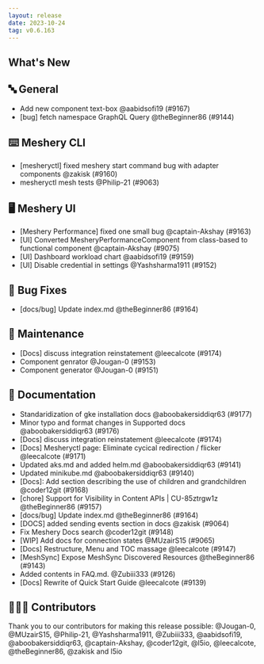 ```yaml
---
layout: release
date: 2023-10-24
tag: v0.6.163
---
```


## What's New
## 🔤 General
- Add new component text-box @aabidsofi19 (#9167)
- [bug] fetch namespace GraphQL Query @theBeginner86 (#9144)

## ⌨️ Meshery CLI

- [mesheryctl] fixed meshery start command bug with adapter components @zakisk (#9160)
- mesheryctl mesh tests @Philip-21 (#9063)

## 🖥 Meshery UI

- [Meshery Performance] fixed one small bug @captain-Akshay (#9163)
- [UI] Converted MesheryPerformanceComponent from class-based to functional component @captain-Akshay (#9075)
- [UI] Dashboard workload chart @aabidsofi19 (#9159)
- [UI] Disable credential in settings @Yashsharma1911 (#9152)

## 🐛 Bug Fixes

- [docs/bug] Update index.md @theBeginner86 (#9164)

## 🧰 Maintenance

- [Docs] discuss integration reinstatement @leecalcote (#9174)
- Component genrator @Jougan-0 (#9153)
- Component generator @Jougan-0 (#9151)

## 📖 Documentation

- Standaridization of gke installation docs @aboobakersiddiqr63 (#9177)
- Minor typo and format changes in Supported docs @aboobakersiddiqr63 (#9176)
- [Docs] discuss integration reinstatement @leecalcote (#9174)
- [Docs] Mesheryctl page: Eliminate cycical redirection / flicker @leecalcote (#9171)
- Updated aks.md and added helm.md @aboobakersiddiqr63 (#9141)
- Updated minikube.md @aboobakersiddiqr63 (#9140)
- [Docs]: Add section describing the use of children and grandchildren  @coder12git (#9168)
- [chore] Support for Visibility in Content APIs | CU-85ztrgw1z @theBeginner86 (#9157)
- [docs/bug] Update index.md @theBeginner86 (#9164)
- [DOCS] added sending events section in docs @zakisk (#9064)
- Fix Meshery Docs search  @coder12git (#9148)
- [WIP] Add docs for connection states @MUzairS15 (#9065)
- [Docs] Restructure, Menu and TOC massage @leecalcote (#9147)
- [MeshSync] Expose MeshSync Discovered Resources @theBeginner86 (#9143)
- Added contents in FAQ.md. @Zubiii333 (#9126)
- [Docs] Rewrite of Quick Start Guide @leecalcote (#9139)

## 👨🏽‍💻 Contributors

Thank you to our contributors for making this release possible:
@Jougan-0, @MUzairS15, @Philip-21, @Yashsharma1911, @Zubiii333, @aabidsofi19, @aboobakersiddiqr63, @captain-Akshay, @coder12git, @l5io, @leecalcote, @theBeginner86, @zakisk and l5io
